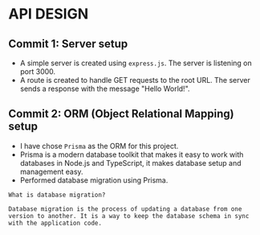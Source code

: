 # API DESIGN

## Commit 1: Server setup

- A simple server is created using `express.js`. The server is listening on port 3000.
- A route is created to handle GET requests to the root URL. The server sends a response with the message "Hello World!".

## Commit 2: ORM (Object Relational Mapping) setup

- I have chose `Prisma` as the ORM for this project.
- Prisma is a modern database toolkit that makes it easy to work with databases in Node.js and TypeScript, it makes database setup and management easy.
- Performed database migration using Prisma.

```text
What is database migration?

Database migration is the process of updating a database from one version to another. It is a way to keep the database schema in sync with the application code.
```
